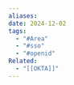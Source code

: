 ```yaml
---
aliases: 
date: 2024-12-02
tags:
  - "#Area"
  - "#sso"
  - "#openid"
Related:
  - "[[OKTA]]"  
---
```

